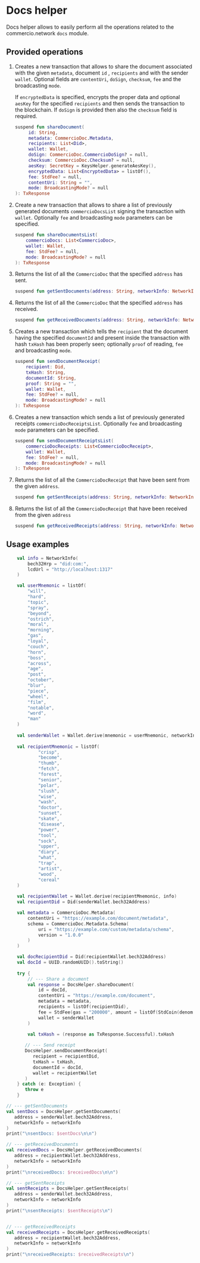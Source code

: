 # Docs helper
Docs helper allows to easily perform all the operations related to the commercio.network `docs` module.

## Provided operations

1. Creates a new transaction that allows to share the document associated with the given `metadata`, document `id`
   , `recipients` and with the sender `wallet`. Optional fields are `contentUri`, `doSign`, `checksum`, `fee` and the
   broadcasting `mode`.

   If `encryptedData` is specified, encrypts the proper data and optional `aesKey` for the specified `recipients` and
   then sends the transaction to the blockchain. If `doSign` is provided then also the `checksum` field is required.
    ```kotlin
    suspend fun shareDocument(
         id: String,
         metadata: CommercioDoc.Metadata,
         recipients: List<Did>,
         wallet: Wallet,
         doSign: CommercioDoc.CommercioDoSign? = null,
         checksum: CommercioDoc.Checksum? = null,
         aesKey: SecretKey = KeysHelper.generateAesKey(),
         encryptedData: List<EncryptedData> = listOf(),
         fee: StdFee? = null,
         contentUri: String = "",
         mode: BroadcastingMode? = null
    ): TxResponse
    ```

2. Create a new transaction that allows to share a list of previously generated documents `commercioDocsList` signing
   the transaction with `wallet`. Optionally `fee` and broadcasting `mode` parameters can be specified.
    ```kotlin
    suspend fun shareDocumentsList(
        commercioDocs: List<CommercioDoc>,
        wallet: Wallet,
        fee: StdFee? = null,
        mode: BroadcastingMode? = null
    ): TxResponse
    ```

3. Returns the list of all the `CommercioDoc` that the specified `address` has sent.
    ```kotlin
    suspend fun getSentDocuments(address: String, networkInfo: NetworkInfo): List<CommercioDoc>
    ```
4. Returns the list of all the `CommercioDoc` that the specified `address` has received.
    ```kotlin
    suspend fun getReceivedDocuments(address: String, networkInfo: NetworkInfo): List<CommercioDoc>
    ```
5. Creates a new transaction which tells the `recipient` that the document having the specified `documentId` and present
   inside the transaction with hash `txHash` has been properly seen; optionally `proof` of reading, `fee` and
   broadcasting `mode`.
    ```kotlin
    suspend fun sendDocumentReceipt(
        recipient: Did,
        txHash: String,
        documentId: String,
        proof: String = "",
        wallet: Wallet,
        fee: StdFee? = null,
        mode: BroadcastingMode? = null
    ): TxResponse
    ```
6. Creates a new transaction which sends a list of previously generated receipts `commercioDocReceiptsList`.
   Optionally `fee` and broadcasting `mode` parameters can be specified.
    ```kotlin
    suspend fun sendDocumentReceiptsList(
        commercioDocReceipts: List<CommercioDocReceipt>,
        wallet: Wallet,
        fee: StdFee? = null,
        mode: BroadcastingMode? = null
    ): TxResponse 
    ```   

7. Returns the list of all the `CommercioDocReceipt` that have been sent from the given `address`.
    ```kotlin
    suspend fun getSentReceipts(address: String, networkInfo: NetworkInfo): List<CommercioDocReceipt>
    ```
8. Returns the list of all the `CommercioDocReceipt` that have been received from the given `address`
    ```kotlin
    suspend fun getReceivedReceipts(address: String, networkInfo: NetworkInfo): List<CommercioDocReceipt>
    ```
## Usage examples
```kotlin
    val info = NetworkInfo(
        bech32Hrp = "did:com:", 
        lcdUrl = "http://localhost:1317"
    )

    val userMnemonic = listOf(
        "will",
        "hard",
        "topic",
        "spray",
        "beyond",
        "ostrich",
        "moral",
        "morning",
        "gas",
        "loyal",
        "couch",
        "horn",
        "boss",
        "across",
        "age",
        "post",
        "october",
        "blur",
        "piece",
        "wheel",
        "film",
        "notable",
        "word",
        "man"
    )
    
    val senderWallet = Wallet.derive(mnemonic = userMnemonic, networkInfo = info)
    
    val recipientMnemonic = listOf(
            "crisp",
            "become",
            "thumb",
            "fetch",
            "forest",
            "senior",
            "polar",
            "slush",
            "wise",
            "wash",
            "doctor",
            "sunset",
            "skate",
            "disease",
            "power",
            "tool",
            "sock",
            "upper",
            "diary",
            "what",
            "trap",
            "artist",
            "wood",
            "cereal"
    )
    
    val recipientWallet = Wallet.derive(recipientMnemonic, info)
    val recipientDid = Did(senderWallet.bech32Address)

    val metadata = CommercioDoc.Metadata(
        contentUri = "https://example.com/document/metadata",
        schema = CommercioDoc.Metadata.Schema(
            uri = "https://example.com/custom/metadata/schema",
            version = "1.0.0"
        )
    )

    val docRecipientDid = Did(recipientWallet.bech32Address)
    val docId = UUID.randomUUID().toString()
    
    try {
        // --- Share a document
        val response = DocsHelper.shareDocument(
            id = docId,
            contentUri = "https://example.com/document",
            metadata = metadata,
            recipients = listOf(recipientDid),
            fee = StdFee(gas = "200000", amount = listOf(StdCoin(denom = "ucommercio", amount = "10000"))),
            wallet = senderWallet
        )
        
        val txHash = (response as TxResponse.Successful).txHash

       // --- Send receipt
       DocsHelper.sendDocumentReceipt(
          recipient = recipientDid,
          txHash = txHash,
          documentId = docId,
          wallet = recipientWallet
       )
    } catch (e: Exception) {
       throw e
    }

// --- getSentDocuments
val sentDocs = DocsHelper.getSentDocuments(
   address = senderWallet.bech32Address,
   networkInfo = networkInfo
)
print("\nsentDocs: $sentDocs\n\n")

// --- getReceivedDocuments
val receivedDocs = DocsHelper.getReceivedDocuments(
   address = recipientWallet.bech32Address,
   networkInfo = networkInfo
)
print("\nreceivedDocs: $receivedDocs\n\n")

// --- getSentReceipts
val sentReceipts = DocsHelper.getSentReceipts(
   address = senderWallet.bech32Address,
   networkInfo = networkInfo
)
print("\nsentReceipts: $sentReceipts\n")


// --- getReceivedReceipts
val receivedReceipts = DocsHelper.getReceivedReceipts(
   address = recipientWallet.bech32Address,
   networkInfo = networkInfo
)
print("\nreceivedReceipts: $receivedReceipts\n")
```


